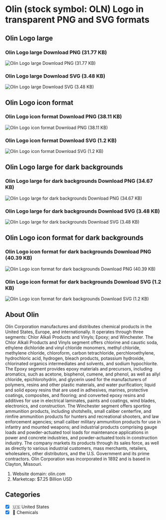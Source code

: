# Olin (stock symbol: OLN) Logo in transparent PNG and SVG formats

## Olin Logo large

### Olin Logo large Download PNG (31.77 KB)

![Olin Logo large Download PNG (31.77 KB)](/img/orig/OLN_BIG-256c1043.png)

### Olin Logo large Download SVG (3.48 KB)

![Olin Logo large Download SVG (3.48 KB)](/img/orig/OLN_BIG-de514b96.svg)

## Olin Logo icon format

### Olin Logo icon format Download PNG (38.11 KB)

![Olin Logo icon format Download PNG (38.11 KB)](/img/orig/OLN-e3076d1c.png)

### Olin Logo icon format Download SVG (1.2 KB)

![Olin Logo icon format Download SVG (1.2 KB)](/img/orig/OLN-edcdc870.svg)

## Olin Logo large for dark backgrounds

### Olin Logo large for dark backgrounds Download PNG (34.67 KB)

![Olin Logo large for dark backgrounds Download PNG (34.67 KB)](/img/orig/OLN_BIG.D-ab0b741b.png)

### Olin Logo large for dark backgrounds Download SVG (3.48 KB)

![Olin Logo large for dark backgrounds Download SVG (3.48 KB)](/img/orig/OLN_BIG.D-1c2961c1.svg)

## Olin Logo icon format for dark backgrounds

### Olin Logo icon format for dark backgrounds Download PNG (40.39 KB)

![Olin Logo icon format for dark backgrounds Download PNG (40.39 KB)](/img/orig/OLN.D-de6bdbb3.png)

### Olin Logo icon format for dark backgrounds Download SVG (1.2 KB)

![Olin Logo icon format for dark backgrounds Download SVG (1.2 KB)](/img/orig/OLN.D-95e66c5e.svg)

## About Olin

Olin Corporation manufactures and distributes chemical products in the United States, Europe, and internationally. It operates through three segments: Chlor Alkali Products and Vinyls; Epoxy; and Winchester. The Chlor Alkali Products and Vinyls segment offers chlorine and caustic soda, ethylene dichloride and vinyl chloride monomers, methyl chloride, methylene chloride, chloroform, carbon tetrachloride, perchloroethylene, hydrochloric acid, hydrogen, bleach products, potassium hydroxide, chlorinated organics intermediates and solvents, and sodium hypochlorite. The Epoxy segment provides epoxy materials and precursors, including aromatics, such as acetone, bisphenol, cumene, and phenol, as well as allyl chloride, epichlorohydrin, and glycerin used for the manufacturers of polymers, resins and other plastic materials, and water purification; liquid and solid epoxy resins that are used in adhesives, marines, protective coatings, composites, and flooring; and converted epoxy resins and additives for use in electrical laminates, paints and coatings, wind blades, electronics, and construction. The Winchester segment offers sporting ammunition products, including shotshells, small caliber centerfire, and rimfire ammunition products for hunters and recreational shooters, and law enforcement agencies; small caliber military ammunition products for use in infantry and mounted weapons; and industrial products comprising gauge loads and powder-actuated tool loads for maintenance applications in power and concrete industries, and powder-actuated tools in construction industry. The company markets its products through its sales force, as well as directly to various industrial customers, mass merchants, retailers, wholesalers, other distributors, and the U.S. Government and its prime contractors. Olin Corporation was incorporated in 1892 and is based in Clayton, Missouri.

1. Website domain: olin.com
2. Marketcap: $7.25 Billion USD


## Categories
- [x] 🇺🇸 United States
- [x] 🧪 Chemicals
